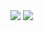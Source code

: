 <img src="https://media4.giphy.com/media/cNFFHJ5Ki8KBJbS2Lt/giphy.gif?cid=ecf05e47myru87oywzf1tnzettmugh43evcvi5cq31irspe0&ep=v1_gifs_search&rid=giphy.gif&ct=g"/>
<img src="https://capsule-render.vercel.app/api?type=slice&color=gradient&height=300&section=header&text=HI%20THERE😀&fontSize=90&animation=twinkling&reversal=true" />
